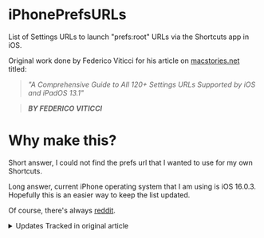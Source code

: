 # iPhonePrefsURLs
List of Settings URLs to launch "prefs:root" URLs via the Shortcuts app in iOS.

Original work done by Federico Viticci for his article on [macstories.net](https://www.macstories.net/ios/a-comprehensive-guide-to-all-120-settings-urls-supported-by-ios-and-ipados-13-1/) titled:

> _"A Comprehensive Guide to All 120+ Settings URLs Supported by iOS and iPadOS 13.1"_

> ***BY FEDERICO VITICCI***

# Why make this?

Short answer, I could not find the prefs url that I wanted to use for my own Shortcuts.

Long answer, current iPhone operating system that I am using is iOS 16.0.3. Hopefully this is an easier way to keep the list updated.

Of course, there's always [reddit](https://www.reddit.com/r/shortcuts/).

<details>
<summary>Updates Tracked in original article</summary>

## Updates Tracked in original article
    
**October 1, 2019**
- Added URLs for Cellular ⇾ Cellular Data Options and Accessibility ⇾ Display & Text Size (thanks, [Konstantin](https://twitter.com/chronos1121/status/1179060620567678979))
- Fixed Phone URL
- Removed unsupported Podcasts URL
- As reported by Reddit user ‘PuyoPuyoPrisoner’, it is possible to jump directly to a third-party app’s Settings page by using its Bundle ID.
  - Instructions [in this Reddit comment](https://www.reddit.com/r/shortcuts/comments/dbuuhn/comment/f243s2d/?context=1). 
  - For example, you could access the Adobe Lightroom page in Settings via `prefs:root=com.adobe.lrmobilephone` (thanks, [samesimilar](https://twitter.com/samesimilar/status/1179068313000906752))
- Added URL for Passwords & Accounts page (thanks, [Darius](https://twitter.com/_dardarbinks/status/1179105685881184256))

**October 5, 2019**
- Added URLs for Passwords & Accounts ⇾ Fetch New Data and Passwords & Accounts ⇾ Add Account (thanks, [Jeremy](https://twitter.com/jeremyalmc/status/1179517501882982401)).

**December 20, 2019**
- Added URLs for Text Replacement, One Handed Keyboard, and TV settings (thanks to [Launcher](https://apps.apple.com/us/app/launcher-with-multiple-widgets/id905099592)'s developer Greg Gardner).

**April 21, 2020**
- Added URL for Settings ⇾ General ⇾ Keyboard ⇾ Hardware Keyboard (thanks, Phil).
  - This is best used as a widget shortcut to quickly adjust the Magic Keyboard’s brightness level. 
  - You can find the shortcut [here](https://www.icloud.com/shortcuts/04e678a485f348359ad62c9b3ef2579b).
- Added URL for Safari ⇾ Clear History and Data (thanks, Odenwald).
- Added URL for Safari ⇾ Advanced (thanks, [Bill](https://twitter.com/flooie/status/1246975086722191360)).
- Updated "Open Settings" shortcut with latest additions.
  - Download [here](https://www.icloud.com/shortcuts/b5e7623e0baf4d55a6baf52c8439cf7e).

**September 23, 2020**
- Revised structure for Mail ⇾ Accounts URLs based on iOS 14
- Added URLs for Privacy ⇾ Analytics & Improvements and Privacy ⇾ Apple Advertising (thanks, Ethan)
- Added new Passwords URL (thanks, [Ricky](https://twitter.com/rmondello/status/1308496144482271232))

**November 3, 2020**
- Added URL for VPN ⇾ DNS (thanks, [Graham](https://twitter.com/grahamrose/status/1316555547781541889))

</details>
